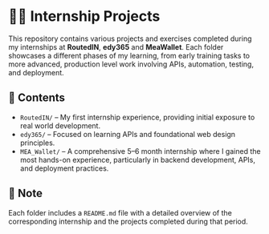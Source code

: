 # 🧑‍💻 Internship Projects

This repository contains various projects and exercises completed during my internships at **RoutedIN**, **edy365** and **MeaWallet**.
Each folder showcases a different phases of my learning, from early training tasks to more advanced, production level work involving APIs, automation, testing, and deployment.

## 📁 Contents

- `RoutedIN/` – My first internship experience, providing initial exposure to real world development.
- `edy365/` – Focused on learning APIs and foundational web design principles.
- `MEA_Wallet/` – A comprehensive 5–6 month internship where I gained the most hands-on experience, particularly in backend development, APIs, and deployment practices.

## 📌 Note

Each folder includes a `README.md` file with a detailed overview of the corresponding internship and the projects completed during that period.
